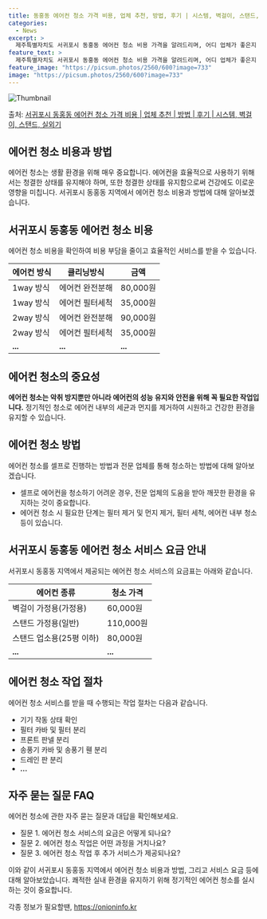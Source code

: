 ```yaml
---
title: 동홍동 에어컨 청소 가격 비용, 업체 추천, 방법, 후기 | 시스템, 벽걸이, 스탠드, 실외기
categories:
  - News
excerpt: >
  제주특별자치도 서귀포시 동홍동 에어컨 청소 비용 가격을 알려드리며, 어디 업체가 좋은지 후기를 통해 알아보겠습니다. 현재 글에서는 시스템, 벽걸이, 스탠드, 실외기 각각에 대해 청소 비용이 나와 있으니 참고하시면 되겠습니다. 에어컨 분해 청소 방법 보기 👈 클릭셀프 에어컨 청소 방법 보기👈 클릭서귀포시 동홍동 에어컨 청소 비용시스템에어컨 방식클리닝방식금액1way 방식에어컨 완전분해80,000원1way 방식에어컨 필터세척35,000원2way 방식에어컨 완전분해90,000원2way 방식에어컨 필터세척35,000원4way 방식에어컨 완전분해120,000원4way 방식에어컨 필터세척35,000원원형방식에어컨 완전분해140,000원원형방식에어컨 필터세척35,000원에어컨 청소 견적 샘플 보기 👈 클릭에어컨 냄새의..
feature_text: >
  제주특별자치도 서귀포시 동홍동 에어컨 청소 비용 가격을 알려드리며, 어디 업체가 좋은지 후기를 통해 알아보겠습니다. 현재 글에서는 시스템, 벽걸이, 스탠드, 실외기 각각에 대해 청소 비용이 나와 있으니 참고하시면 되겠습니다. 에어컨 분해 청소 방법 보기 👈 클릭셀프 에어컨 청소 방법 보기👈 클릭서귀포시 동홍동 에어컨 청소 비용시스템에어컨 방식클리닝방식금액1way 방식에어컨 완전분해80,000원1way 방식에어컨 필터세척35,000원2way 방식에어컨 완전분해90,000원2way 방식에어컨 필터세척35,000원4way 방식에어컨 완전분해120,000원4way 방식에어컨 필터세척35,000원원형방식에어컨 완전분해140,000원원형방식에어컨 필터세척35,000원에어컨 청소 견적 샘플 보기 👈 클릭에어컨 냄새의..
feature_image: "https://picsum.photos/2560/600?image=733"
image: "https://picsum.photos/2560/600?image=733"
---
```


![Thumbnail](https://img1.daumcdn.net/thumb/R800x0/?scode=mtistory2&fname=https%3A%2F%2Fblog.kakaocdn.net%2Fdn%2FbjDmRT%2FbtsHwfhJjuh%2FMMLq8zQJskUnAfDV3IbIZ1%2Fimg.webp)

<p>출처: <a href="https://onioninfo.kr/entry/%EC%84%9C%EA%B7%80%ED%8F%AC%EC%8B%9C-%EB%8F%99%ED%99%8D%EB%8F%99-%EC%97%90%EC%96%B4%EC%BB%A8-%EC%B2%AD%EC%86%8C-%EA%B0%80%EA%B2%A9-%EB%B9%84%EC%9A%A9-%EC%97%85%EC%B2%B4-%EC%B6%94%EC%B2%9C-%EB%B0%A9%EB%B2%95-%ED%9B%84%EA%B8%B0-%EC%8B%9C%EC%8A%A4%ED%85%9C-%EB%B2%BD%EA%B1%B8%EC%9D%B4-%EC%8A%A4%ED%83%A0%EB%93%9C-%EC%8B%A4%EC%99%B8%EA%B8%B0" rel="dofollow">서귀포시 동홍동 에어컨 청소 가격 비용 | 업체 추천 | 방법 | 후기 | 시스템, 벽걸이, 스탠드, 실외기</a> </p>

## 에어컨 청소 비용과 방법



에어컨 청소는 생활 환경을 위해 매우 중요합니다. 에어컨을 효율적으로 사용하기 위해서는 청결한 상태를 유지해야 하며, 또한 청결한 상태를
유지함으로써 건강에도 이로운 영향을 미칩니다. 서귀포시 동홍동 지역에서 에어컨 청소 비용과 방법에 대해 알아보겠습니다.

## 서귀포시 동홍동 에어컨 청소 비용

에어컨 청소 비용을 확인하여 비용 부담을 줄이고 효율적인 서비스를 받을 수 있습니다.

**에어컨 방식** | **클리닝방식** | **금액**  
---|---|---  
1way 방식 | 에어컨 완전분해 | 80,000원  
1way 방식 | 에어컨 필터세척 | 35,000원  
2way 방식 | 에어컨 완전분해 | 90,000원  
2way 방식 | 에어컨 필터세척 | 35,000원  
**...** | **...** | **...**  
  


## **에어컨 청소의 중요성**

**에어컨 청소는 악취 방지뿐만 아니라 에어컨의 성능 유지와 안전을 위해 꼭 필요한 작업입니다.** 정기적인 청소로 에어컨 내부의 세균과
먼지를 제거하여 시원하고 건강한 환경을 유지할 수 있습니다.



## 에어컨 청소 방법

에어컨 청소를 셀프로 진행하는 방법과 전문 업체를 통해 청소하는 방법에 대해 알아보겠습니다.

  * 셀프로 에어컨을 청소하기 어려운 경우, 전문 업체의 도움을 받아 깨끗한 환경을 유지하는 것이 중요합니다.
  * 에어컨 청소 시 필요한 단계는 필터 제거 및 먼지 제거, 필터 세척, 에어컨 내부 청소 등이 있습니다.



## 서귀포시 동홍동 에어컨 청소 서비스 요금 안내

서귀포시 동홍동 지역에서 제공되는 에어컨 청소 서비스의 요금표는 아래와 같습니다.

**에어컨 종류** | **청소 가격**  
---|---  
벽걸이 가정용(가정용) | 60,000원  
스탠드 가정용(일반) | 110,000원  
스탠드 업소용(25평 이하) | 80,000원  
**...** | **...**  
  


## 에어컨 청소 작업 절차

에어컨 청소 서비스를 받을 때 수행되는 작업 절차는 다음과 같습니다.

  * 기기 작동 상태 확인
  * 필터 카바 및 필터 분리
  * 프론트 판넬 분리
  * 송풍기 카바 및 송풍기 휀 분리
  * 드레인 판 분리
  * **...**



## 자주 묻는 질문 FAQ

에어컨 청소에 관한 자주 묻는 질문과 대답을 확인해보세요.

  * 질문 1. 에어컨 청소 서비스의 요금은 어떻게 되나요?
  * 질문 2. 에어컨 청소 작업은 어떤 과정을 거치나요?
  * 질문 3. 에어컨 청소 작업 후 추가 서비스가 제공되나요?



이와 같이 서귀포시 동홍동 지역에서 에어컨 청소 비용과 방법, 그리고 서비스 요금 등에 대해 알아보았습니다. 쾌적한 실내 환경을 유지하기
위해 정기적인 에어컨 청소를 실시하는 것이 중요합니다.

 

각종 정보가 필요할땐, <a href="https://onioninfo.kr" rel="dofollow">https://onioninfo.kr</a>


